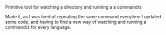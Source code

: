 Primitive tool for watching a directory and running a a command/s

Made it, as I was tired of repeating the same command everytime I updated some code, and having to find a new way of watching and running a command/s for every language.